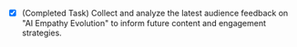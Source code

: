 - [x] (Completed Task) Collect and analyze the latest audience feedback on "AI Empathy Evolution" to inform future content and engagement strategies.